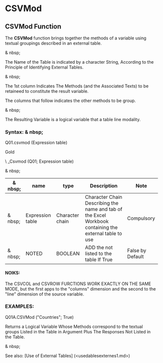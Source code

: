 # CSVMod

## CSVMod Function

The **CSVMod** function brings together the methods of a variable using textual groupings described in an external table.

& nbsp;

The Name of the Table is indicated by a character String, According to the Principle of Identifying External Tables.

& nbsp;

The 1st column Indicates The Methods (and the Associated Texts) to be retaineed to constitute the result variable.

The columns that follow indicates the other methods to be group.

& nbsp;

The Resulting Variable is a logical variable that a table line modality.

### Syntax: & nbsp;

Q01.csvmod (Expression table)

Gold

\ _Csvmod (Q01; Expression table)

& nbsp;

| & nbsp; | **name** | **type** | **Description** | **Note** |
| --- | --- | --- | --- | --- |
| & nbsp; | Expression table | Character chain | Character Chain Describing the name and tab of the Excel Workbook containing the external table to use | Compulsory |
| & nbsp; | NOTED | BOOLEAN | ADD the not listed to the table If True | False by Default |

#### NOIKS:

The CSVCOL and CSVROW FURCTIONS WORK EXACTLY ON THE SAME MODE, but the first apps to the "columns" dimension and the second to the "line" dimension of the source variable.

### EXAMPLES:

Q01A.CSVMod ("Countries"; True)

Returns a Logical Variable Whose Methods correspond to the textual groups Listed in the Table in Argument Plus The Responses Not Listed in the Table.

& nbsp;

See also: [Use of External Tables] (<usedablesexternes1.md>)